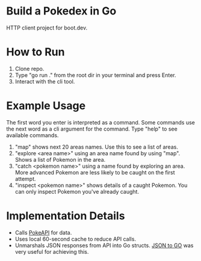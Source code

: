 # Build a Pokedex in Go

HTTP client project for boot.dev.

# How to Run

1. Clone repo.
2. Type "go run ." from the root dir in your terminal and press Enter.
3. Interact with the cli tool.

# Example Usage

The first word you enter is interpreted as a command.
Some commands use the next word as a cli argument for the command.
Type "help" to see available commands.

1. "map" shows next 20 areas names. Use this to see a list of areas.
2. "explore \<area name>" using an area name found by using "map". Shows a list of Pokemon in the area.
3. "catch \<pokemon name>" using a name found by exploring an area. More advanced Pokemon are less likely to be caught on the first attempt.
4. "inspect \<pokemon name>" shows details of a caught Pokemon. You can only inspect Pokemon you've already caught.

# Implementation Details

- Calls [PokeAPI](https://pokeapi.co/docs/v2) for data.
- Uses local 60-second cache to reduce API calls.
- Unmarshals JSON responses from API into Go structs. [JSON to GO](https://transform.tools/json-to-go) was very useful for achieving this.
